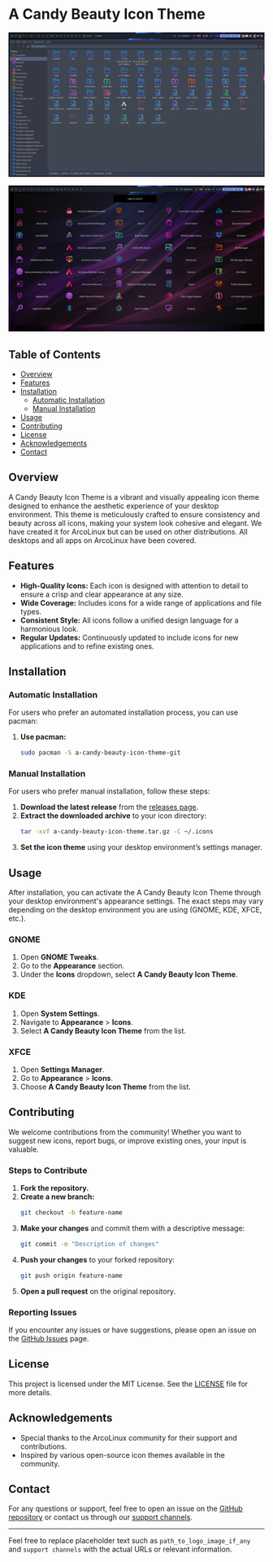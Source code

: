 # A Candy Beauty Icon Theme

![filemanager](https://github.com/arcolinux/a-candy-beauty-icon-theme-dev/blob/master/sample/filemanager.png)

![menu](https://github.com/arcolinux/a-candy-beauty-icon-theme-dev/blob/master/sample/menu.png)

## Table of Contents

- [Overview](#overview)
- [Features](#features)
- [Installation](#installation)
  - [Automatic Installation](#automatic-installation)
  - [Manual Installation](#manual-installation)
- [Usage](#usage)
- [Contributing](#contributing)
- [License](#license)
- [Acknowledgements](#acknowledgements)
- [Contact](#contact)

## Overview

A Candy Beauty Icon Theme is a vibrant and visually appealing icon theme designed to enhance the aesthetic experience of your desktop environment. This theme is meticulously crafted to ensure consistency and beauty across all icons, making your system look cohesive and elegant.
We have created it for ArcoLinux but can be used on other distributions.
All desktops and all apps on ArcoLinux have been covered.

## Features

- **High-Quality Icons:** Each icon is designed with attention to detail to ensure a crisp and clear appearance at any size.
- **Wide Coverage:** Includes icons for a wide range of applications and file types.
- **Consistent Style:** All icons follow a unified design language for a harmonious look.
- **Regular Updates:** Continuously updated to include icons for new applications and to refine existing ones.

## Installation

### Automatic Installation

For users who prefer an automated installation process, you can use pacman:

1. **Use pacman:**
    ```bash
    sudo pacman -S a-candy-beauty-icon-theme-git
    ```

### Manual Installation

For users who prefer manual installation, follow these steps:

1. **Download the latest release** from the [releases page](https://github.com/arcolinux/a-candy-beauty-icon-theme/releases).
2. **Extract the downloaded archive** to your icon directory:
    ```bash
    tar -xvf a-candy-beauty-icon-theme.tar.gz -C ~/.icons
    ```
3. **Set the icon theme** using your desktop environment’s settings manager.

## Usage

After installation, you can activate the A Candy Beauty Icon Theme through your desktop environment's appearance settings. The exact steps may vary depending on the desktop environment you are using (GNOME, KDE, XFCE, etc.).

### GNOME

1. Open **GNOME Tweaks**.
2. Go to the **Appearance** section.
3. Under the **Icons** dropdown, select **A Candy Beauty Icon Theme**.

### KDE

1. Open **System Settings**.
2. Navigate to **Appearance** > **Icons**.
3. Select **A Candy Beauty Icon Theme** from the list.

### XFCE

1. Open **Settings Manager**.
2. Go to **Appearance** > **Icons**.
3. Choose **A Candy Beauty Icon Theme** from the list.

## Contributing

We welcome contributions from the community! Whether you want to suggest new icons, report bugs, or improve existing ones, your input is valuable.

### Steps to Contribute

1. **Fork the repository.**
2. **Create a new branch:**
    ```bash
    git checkout -b feature-name
    ```
3. **Make your changes** and commit them with a descriptive message:
    ```bash
    git commit -m "Description of changes"
    ```
4. **Push your changes** to your forked repository:
    ```bash
    git push origin feature-name
    ```
5. **Open a pull request** on the original repository.

### Reporting Issues

If you encounter any issues or have suggestions, please open an issue on the [GitHub Issues](https://github.com/arcolinux/a-candy-beauty-icon-theme/issues) page.

## License

This project is licensed under the MIT License. See the [LICENSE](LICENSE) file for more details.

## Acknowledgements

- Special thanks to the ArcoLinux community for their support and contributions.
- Inspired by various open-source icon themes available in the community.

## Contact

For any questions or support, feel free to open an issue on the [GitHub repository](https://github.com/arcolinux/a-candy-beauty-icon-theme/issues) or contact us through our [support channels](https://arcolinux.com/support).

---

Feel free to replace placeholder text such as `path_to_logo_image_if_any` and `support channels` with the actual URLs or relevant information.